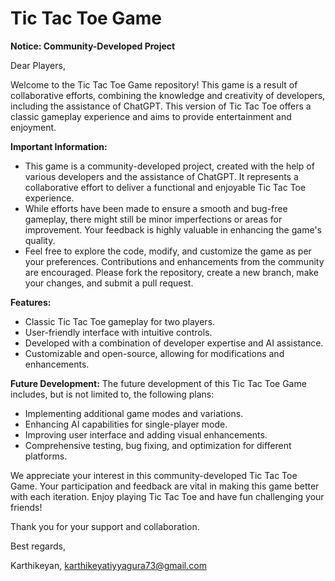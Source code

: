 # Tic Tac Toe Game

**Notice: Community-Developed Project**

Dear Players,

Welcome to the Tic Tac Toe Game repository! This game is a result of collaborative efforts, combining the knowledge and creativity of developers, including the assistance of ChatGPT. This version of Tic Tac Toe offers a classic gameplay experience and aims to provide entertainment and enjoyment.

**Important Information:**
- This game is a community-developed project, created with the help of various developers and the assistance of ChatGPT. It represents a collaborative effort to deliver a functional and enjoyable Tic Tac Toe experience.
- While efforts have been made to ensure a smooth and bug-free gameplay, there might still be minor imperfections or areas for improvement. Your feedback is highly valuable in enhancing the game's quality.
- Feel free to explore the code, modify, and customize the game as per your preferences. Contributions and enhancements from the community are encouraged. Please fork the repository, create a new branch, make your changes, and submit a pull request.

**Features:**
- Classic Tic Tac Toe gameplay for two players.
- User-friendly interface with intuitive controls.
- Developed with a combination of developer expertise and AI assistance.
- Customizable and open-source, allowing for modifications and enhancements.

**Future Development:**
The future development of this Tic Tac Toe Game includes, but is not limited to, the following plans:
- Implementing additional game modes and variations.
- Enhancing AI capabilities for single-player mode.
- Improving user interface and adding visual enhancements.
- Comprehensive testing, bug fixing, and optimization for different platforms.

We appreciate your interest in this community-developed Tic Tac Toe Game. Your participation and feedback are vital in making this game better with each iteration. Enjoy playing Tic Tac Toe and have fun challenging your friends!

Thank you for your support and collaboration.

Best regards,

Karthikeyan,
karthikeyatiyyagura73@gmail.com
